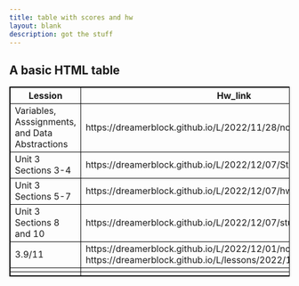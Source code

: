 ```yaml
---
title: table with scores and hw
layout: blank
description: got the stuff
---
```


<html>
<style>
table, th, td {
  border:1px solid black;
}
</style>
<body>

<h2>A basic HTML table</h2>

<table style="width:100%">
  <tr>
    <th>Lession</th>
    <th>Hw_link</th>
    <th>Grade</th>
  </tr>
  <tr>
    <td>Variables, Asssignments, and Data Abstractions</td>
    <td>https://dreamerblock.github.io/L/2022/11/28/notes.html</td>
    <td>0</td>
  </tr>
  <tr>
    <td>Unit 3 Sections 3-4</td>
    <td>https://dreamerblock.github.io/L/2022/12/07/Stings_hw_problem.html</td>
    <td>0.9/1</td>
  </tr>
  <tr>
    <td>Unit 3 Sections 5-7</td>
    <td>https://dreamerblock.github.io/L/2022/12/07/hwbool.html</td>
    <td>Pending</td>
  </tr>
  <tr>
    <td>Unit 3 Sections 8 and 10</td>
    <td>https://dreamerblock.github.io/L/2022/12/07/stuffishting.html</td>
    <td>1/1</td>
  </tr>
    <tr>
    <td>3.9/11</td>
    <td>https://dreamerblock.github.io/L/2022/12/01/notes3.html & https://dreamerblock.github.io/L/lessons/2022/12/07/lession6.html</td>
    <td>Pending</td>
  </tr>
    <tr>
    <td></td>
    <td></td>
    <td></td>
  </tr>
    </tr>
    <tr>
    <td></td>
    <td></td>
    <td></td>
  </tr>
</table>